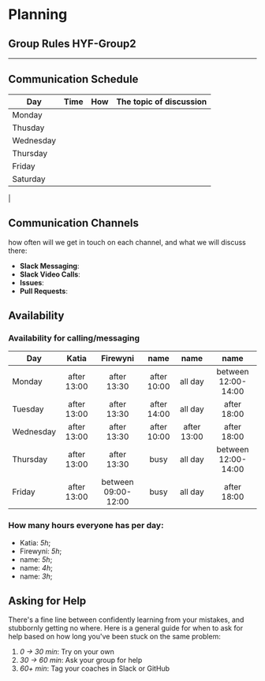 # Planning

## Group Rules HYF-Group2

---

## Communication Schedule

| Day       | Time      | How          | The topic of discussion                 |
| --------- | :-------: | :----------: | --------------------------------------  |
| Monday    |           |              |                                         |
| Thusday   |           |              |                                         |
| Wednesday |           |              |                                         |
| Thursday  |           |              |                                         |
| Friday    |           |              |                                         |
| Saturday  |           |              |                                         |
|
## Communication Channels

how often will we get in touch on each channel, and what we will discuss there:

- **Slack Messaging**:
- **Slack Video Calls**:
- **Issues**:
- **Pull Requests**:

## Availability

### Availability for calling/messaging

| Day       |    Katia    |    Firewyni     |    name     |    name     |        name         |
| --------- | :---------: | :---------: | :---------: | :---------: | :-----------------: |
| Monday    | after 13:00 | after 13:30 | after 10:00 |   all day   | between 12:00-14:00 |
| Tuesday   | after 13:00  | after 13:30 | after 14:00 |   all day   |     after 18:00     |
| Wednesday | after 13:00 | after 13:30 | after 10:00 | after 13:00 |     after 18:00     |
| Thursday  | after 13:00   | after 13:30 |    busy     |   all day   | between 12:00-14:00 |
| Friday    | after 13:00  |   between 09:00-12:00   |    busy     |   all day   |     after 18:00     |

### How many hours everyone has per day:

- Katia: _5h_;
- Firewyni: _5h_;
- name: _5h_;
- name: _4h_;
- name: _3h_;

## Asking for Help

There's a fine line between confidently learning from your mistakes, and stubbornly getting no where. Here is a general guide for when to ask for help based on how long you've been stuck on the same problem:

1. _0 -> 30 min_: Try on your own
2. _30 -> 60 min_: Ask your group for help
3. _60+ min_: Tag your coaches in Slack or GitHub
